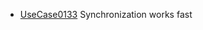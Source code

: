  * [UseCase0133](https://github.com/DomainDrivenArchitecture/ddaRequirement/blob/master/en/requirements/UseCase0133.md) Synchronization works fast

